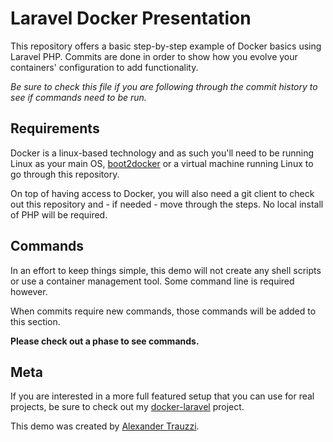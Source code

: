 # Laravel Docker Presentation

This repository offers a basic step-by-step example of Docker basics using Laravel PHP.  Commits are done in order to show how you evolve your containers' configuration to add functionality.

*Be sure to check this file if you are following through the commit history to see if commands need to be run.*


## Requirements

Docker is a linux-based technology and as such you'll need to be running Linux as your main OS, [boot2docker](http://boot2docker.io) or a virtual machine running Linux to go through this repository.

On top of having access to Docker, you will also need a git client to check out this repository and - if needed - move through the steps.  No local install of PHP will be required.


## Commands 

In an effort to keep things simple, this demo will not create any shell scripts or use a container management tool.  Some command line is required however.

When commits require new commands, those commands will be added to this section.

**Please check out a phase to see commands.**

 
## Meta

If you are interested in a more full featured setup that you can use for real projects, be sure to check out my [docker-laravel](https://github.com/atrauzzi/docker-laravel) project.

This demo was created by [Alexander Trauzzi](http://profiles.google.com/atrauzzi).
